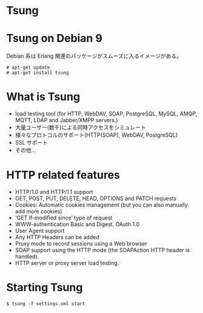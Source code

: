 # Tsung

# Tsung on Debian 9

Debian 系は Erlang 関連のパッケージがスムーズに入るイメージがある。

```
# apt-get update
# apt-get install tsung
```

# What is Tsung

- load testing tool (for HTTP, WebDAV, SOAP, PostgreSQL, MySQL, AMQP, MQTT, LDAP and Jabber/XMPP servers.)
- 大量ユーザー(数千)による同時アクセスをシミュレート
- 様々なプロトコルのサポート(HTTP(SOAP), WebDAV, PostgreSQL)
- SSL サポート
- その他...

# HTTP related features

- HTTP/1.0 and HTTP/1.1 support
- GET, POST, PUT, DELETE, HEAD, OPTIONS and PATCH requests
- Cookies: Automatic cookies management (but you can also manually add more cookies)
- ‘GET If-modified since’ type of request
- WWW-authentication Basic and Digest. OAuth 1.0
- User Agent support
- Any HTTP Headers can be added
- Proxy mode to record sessions using a Web browser
- SOAP support using the HTTP mode (the SOAPAction HTTP header is handled).
- HTTP server or proxy server load testing.

# Starting Tsung

```
$ tsung -f settings.xml start
```
